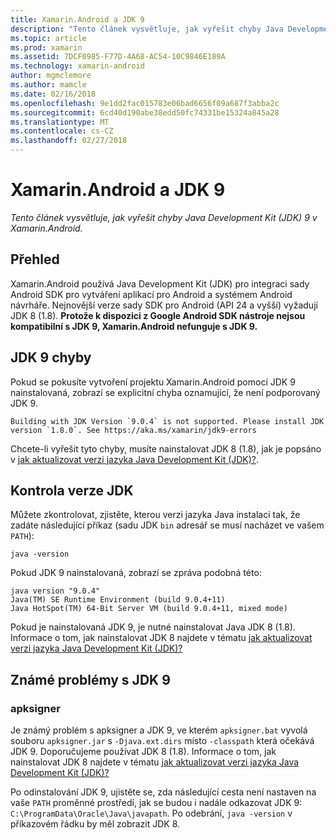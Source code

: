 ```yaml
---
title: Xamarin.Android a JDK 9
description: "Tento článek vysvětluje, jak vyřešit chyby Java Development Kit (JDK) 9 v Xamarin.Android."
ms.topic: article
ms.prod: xamarin
ms.assetid: 7DCF0985-F77D-4A68-AC54-10C9846E189A
ms.technology: xamarin-android
author: mgmclemore
ms.author: mamcle
ms.date: 02/16/2018
ms.openlocfilehash: 9e1dd2fac015783e06bad6656f09a687f3abba2c
ms.sourcegitcommit: 6cd40d190abe38edd50fc74331be15324a845a28
ms.translationtype: MT
ms.contentlocale: cs-CZ
ms.lasthandoff: 02/27/2018
---
```

# <a name="xamarinandroid-and-jdk-9"></a>Xamarin.Android a JDK 9

_Tento článek vysvětluje, jak vyřešit chyby Java Development Kit (JDK) 9 v Xamarin.Android._


## <a name="overview"></a>Přehled

Xamarin.Android používá Java Development Kit (JDK) pro integraci sady Android SDK pro vytváření aplikací pro Android a systémem Android návrháře. Nejnovější verze sady SDK pro Android (API 24 a vyšší) vyžadují JDK 8 (1.8). **Protože k dispozici z Google Android SDK nástroje nejsou kompatibilní s JDK 9, Xamarin.Android nefunguje s JDK 9.**

## <a name="jdk-9-errors"></a>JDK 9 chyby

Pokud se pokusíte vytvoření projektu Xamarin.Android pomocí JDK 9 nainstalovaná, zobrazí se explicitní chyba oznamující, že není podporovaný JDK 9.

```shell
Building with JDK Version `9.0.4` is not supported. Please install JDK version `1.8.0`. See https://aka.ms/xamarin/jdk9-errors  
```

Chcete-li vyřešit tyto chyby, musíte nainstalovat JDK 8 (1.8), jak je popsáno v [jak aktualizovat verzi jazyka Java Development Kit (JDK)?](~/android/troubleshooting/questions/update-jdk.md).


## <a name="checking-the-jdk-version"></a>Kontrola verze JDK

Můžete zkontrolovat, zjistěte, kterou verzi jazyka Java instalaci tak, že zadáte následující příkaz (sadu JDK `bin` adresář se musí nacházet ve vašem `PATH`):

```shell
java -version
```

Pokud JDK 9 nainstalovaná, zobrazí se zpráva podobná této:

```shell
java version "9.0.4"
Java(TM) SE Runtime Environment (build 9.0.4+11)
Java HotSpot(TM) 64-Bit Server VM (build 9.0.4+11, mixed mode)
```

Pokud je nainstalovaná JDK 9, je nutné nainstalovat Java JDK 8 (1.8). Informace o tom, jak nainstalovat JDK 8 najdete v tématu [jak aktualizovat verzi jazyka Java Development Kit (JDK)?](~/android/troubleshooting/questions/update-jdk.md)

## <a name="known-issues-with-jdk-9"></a>Známé problémy s JDK 9

### <a name="apksigner"></a>apksigner

Je známý problém s apksigner a JDK 9, ve kterém `apksigner.bat` vyvolá souboru `apksigner.jar` s `-Djava.ext.dirs` místo `-classpath` která očekává JDK 9. Doporučujeme používat JDK 8 (1.8). Informace o tom, jak nainstalovat JDK 8 najdete v tématu [jak aktualizovat verzi jazyka Java Development Kit (JDK)?](~/android/troubleshooting/questions/update-jdk.md)

Po odinstalování JDK 9, ujistěte se, zda následující cesta není nastaven na vaše `PATH` proměnné prostředí, jak se budou i nadále odkazovat JDK 9: `C:\ProgramData\Oracle\Java\javapath`. Po odebrání, `java -version` v příkazovém řádku by měl zobrazit JDK 8.
